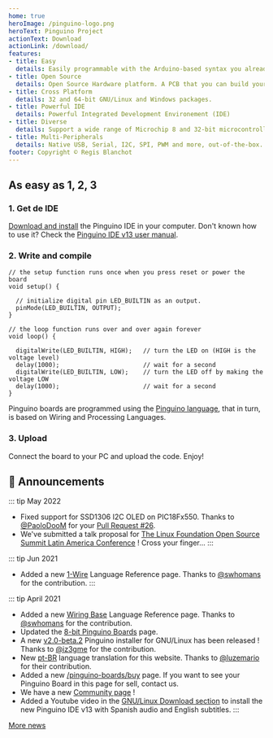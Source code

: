 ```yaml
---
home: true
heroImage: /pinguino-logo.png
heroText: Pinguino Project
actionText: Download
actionLink: /download/
features:
- title: Easy
  details: Easily programmable with the Arduino-based syntax you already know.
- title: Open Source
  details: Open Source Hardware platform. A PCB that you can build yourself.
- title: Cross Platform
  details: 32 and 64-bit GNU/Linux and Windows packages.
- title: Powerful IDE
  details: Powerful Integrated Development Environement (IDE)
- title: Diverse
  details: Support a wide range of Microchip 8 and 32-bit microcontrollers.
- title: Multi-Peripherals
  details: Native USB, Serial, I2C, SPI, PWM and more, out-of-the-box.
footer: Copyright © Regis Blanchot
---
```


## As easy as 1, 2, 3

### 1. Get de IDE

[Download and install](/getting-started/download) the Pinguino IDE in your computer. Don't known 
how to use it? Check the [Pinguino IDE v13 user manual](/pinguino-ide-v13).

### 2. Write and compile

```processing
// the setup function runs once when you press reset or power the board
void setup() {

  // initialize digital pin LED_BUILTIN as an output.
  pinMode(LED_BUILTIN, OUTPUT);
}

// the loop function runs over and over again forever
void loop() {

  digitalWrite(LED_BUILTIN, HIGH);   // turn the LED on (HIGH is the voltage level)
  delay(1000);                       // wait for a second
  digitalWrite(LED_BUILTIN, LOW);    // turn the LED off by making the voltage LOW
  delay(1000);                       // wait for a second
}
```

Pinguino boards are programmed using the [Pinguino language](/language-reference), that in turn,
is based on Wiring and Processing Languages.

### 3. Upload

Connect the board to your PC and upload the code. Enjoy!

## :loudspeaker: Announcements

::: tip May 2022
* Fixed support for SSD1306 I2C OLED on PIC18Fx550. Thanks to [@PaoloDooM](https://github.com/PaoloDooM) for your [Pull Request #26](https://github.com/PinguinoIDE/pinguino-libraries/pull/26).
* We've submitted a talk proposal for [The Linux Foundation Open Source Summit Latin America Conference](https://events.linuxfoundation.org/open-source-summit-latin-america/) ! Cross your finger...
:::

::: tip Jun 2021
* Added a new [1-Wire](/language-reference/1wire) Language Reference page. Thanks to [@swhomans](https://github.com/swhomans) for the contribution.
:::

::: tip April 2021
* Added a new [Wiring Base](/language-reference/wiring-base) Language Reference page. Thanks to [@swhomans](https://github.com/swhomans) for the contribution.
* Updated the [8-bit Pinguino Boards](/pinguino-boards/supported-boards-8) page.
* A new [v2.0-beta.2](/download/) Pinguino installer for GNU/Linux has been released ! Thanks to [@iz3gme](https://github.com/iz3gme) for the contribution.
* New [pt-BR](/pt/) language translation for this website. Thanks to [@luzemario](https://github.com/luzemario) for their contribution.
* Added a new [/pinguino-boards/buy](/pinguino-boards/buy) page. If you want to see your Pinguino Board in this page for sell, contact us.
* We have a new [Community page](https://github.com/PinguinoIDE/pinguinoide.github.io/discussions) !
* Added a Youtube video in the [GNU/Linux Download section](/getting-started/download) to install the new Pinguino IDE v13 with Spanish audio and English subtitles.
:::

[More news](/news/)

